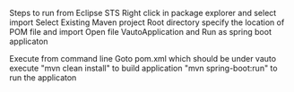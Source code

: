 Steps to run from Eclipse STS
Right click in package explorer and select import
Select Existing Maven project
Root directory specify the location of POM file and import
Open file VautoApplication and Run as spring boot applicaton

Execute from command line
Goto pom.xml which should be under vauto
execute "mvn clean install" to build application
"mvn spring-boot:run" to run the applicaton
